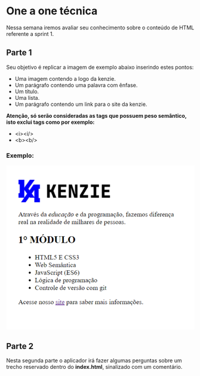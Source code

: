 # One a one técnica
Nessa semana iremos avaliar seu conhecimento sobre o conteúdo de HTML referente a sprint 1.
## Parte 1

Seu objetivo é replicar a imagem de exemplo abaixo inserindo estes pontos:
-   Uma imagem contendo a logo da kenzie.
-   Um parágrafo contendo uma palavra com ênfase.
-   Um título.
-   Uma lista.
-   Um parágrafo contendo um link para o site da kenzie.

**Atenção, só serão consideradas as tags que possuem peso semântico, isto exclui tags como por exemplo:**
-   &lt;i&gt;&lt;i/&gt;
-   &lt;b&gt;&lt;b/&gt;
### Exemplo:
![Example](./assets/example-template.png "Example")

## Parte 2
Nesta segunda parte o aplicador irá fazer algumas perguntas sobre um trecho reservado dentro do **index.html**, sinalizado com um comentário.
